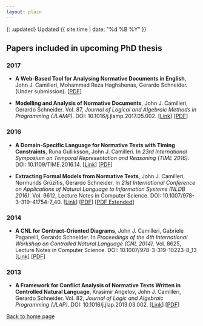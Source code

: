 ```yaml
---
layout: plain
---
```


{: .updated}
Updated {{ site.time | date: "%d %B %Y" }}

## Papers included in upcoming PhD thesis

### 2017

- **A Web-Based Tool for Analysing Normative Documents in English**, John J. Camilleri, Mohammad Reza Haghshenas, Gerardo Schneider. (Under submission).
[[PDF](http://academic.johnjcamilleri.com/papers/ifm2017.pdf)]

- **Modelling and Analysis of Normative Documents**, John J. Camilleri, Gerardo Schneider. Vol. 87, _Journal of Logical and Algebraic Methods in Programming (JLAMP)_. DOI: 10.1016/j.jlamp.2017.05.002.
[[Link](http://dx.doi.org/10.1016/j.jlamp.2017.05.002)]
[[PDF](http://academic.johnjcamilleri.com/papers/jlamp2017.pdf)]

### 2016

- **A Domain-Specific Language for Normative Texts with Timing Constraints**, Runa Gulliksson, John J. Camilleri. In _23rd International Symposium on Temporal Representation and Reasoning (TIME 2016)_. DOI: 10.1109/TIME.2016.14.
[[Link](http://dx.doi.org/10.1109/TIME.2016.14)]
[[PDF](http://academic.johnjcamilleri.com/papers/time2016.pdf)]

- **Extracting Formal Models from Normative Texts**, John J. Camilleri, Normunds Grūzītis, Gerardo Schneider. In _21st International Conference on Applications of Natural Language to Information Systems (NLDB 2016)_. Vol. 9612, Lecture Notes in Computer Science. DOI: 10.1007/978-3-319-41754-7_40.
[[Link](http://dx.doi.org/10.1007/978-3-319-41754-7_40)]
[[PDF](http://academic.johnjcamilleri.com/papers/nldb2016.pdf)]
[[PDF Extended](http://academic.johnjcamilleri.com/papers/nldb2016extended.pdf)]

### 2014

- **A CNL for Contract-Oriented Diagrams**, John J. Camilleri, Gabriele Paganelli, Gerardo Schneider. In _Proceedings of the 4th International Workshop on Controlled Natural Language (CNL 2014)_. Vol. 8625, Lecture Notes in Computer Science. DOI: 10.1007/978-3-319-10223-8_13
[[Link](http://dx.doi.org/10.1007/978-3-319-10223-8_13)]
[[PDF](http://academic.johnjcamilleri.com/papers/cnl2014.pdf)]

### 2013

- **A Framework for Conflict Analysis of Normative Texts Written in Controlled Natural Language**, Krasimir Angelov, John J. Camilleri, Gerardo Schneider. Vol. 82, _Journal of Logic and Algebraic Programming (JLAP)_. DOI: 10.1016/j.jlap.2013.03.002.
[[Link](http://dx.doi.org/10.1016/j.jlap.2013.03.002)]
[[PDF](http://academic.johnjcamilleri.com/papers/jlap2013.pdf)]

[Back to home page](index.html)
